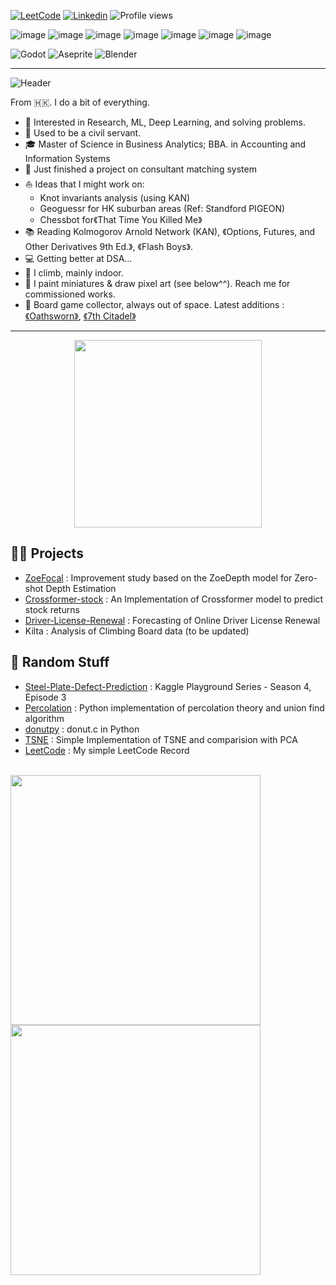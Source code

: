 
<!--[![Portfolio](https://img.shields.io/badge/Portfolio-Visit-brightgreen?style=flat-square)](https://github.com/austinmyc/)-->
[![LeetCode](https://img.shields.io/badge/LeetCode-Profile-orange?style=flat-square&logo=leetcode)](https://leetcode.com/austinmyc/)
[![Linkedin](https://img.shields.io/badge/Linkedin-Profile-blue?style=flat-square&logo=linkedin)](https://www.linkedin.com/in/austinmyc/)
![Profile views](https://komarev.com/ghpvc/?username=austinmyc&color=lightgrey)

![image](https://img.shields.io/badge/Python-FFD43B?style=for-the-badge&logo=python&logoColor=blue)
![image](https://img.shields.io/badge/PyTorch-EE4C2C?style=for-the-badge&logo=pytorch&logoColor=white)
![image](https://img.shields.io/badge/OpenCV-27338e?style=for-the-badge&logo=OpenCV&logoColor=white)
![image](https://img.shields.io/badge/R-276DC3?style=for-the-badge&logo=r&logoColor=white)
![image](https://img.shields.io/badge/HTML5-E34F26?style=for-the-badge&logo=html5&logoColor=white)
![image](https://img.shields.io/badge/MySQL-005C84?style=for-the-badge&logo=mysql&logoColor=white)
![image](https://img.shields.io/badge/Tableau-E97627?style=for-the-badge&logo=Tableau&logoColor=white)

![Godot](https://img.shields.io/badge/Godot-478CBF?style=for-the-badge&logo=GodotEngine&logoColor=white)
![Aseprite](https://img.shields.io/badge/Aseprite-EEEEEE?style=for-the-badge&logo=Aseprite&logoColor=#7D929E)
![Blender](https://img.shields.io/badge/blender-%23F5792A.svg?style=for-the-badge&logo=blender&logoColor=white)
 <hr>

![Header](https://readme-typing-svg.herokuapp.com?font=Roboto&size=36&duration=3500&pause=1000&color=484848&random=false&width=435&lines=++Hey+this+is+Austin!%F0%9F%91%8B++)

From 🇭🇰. I do a bit of everything.   

* 🧐   Interested in Research, ML, Deep Learning, and solving problems.
* 💼   Used to be a civil servant.
* 🎓   Master of Science in Business Analytics; BBA. in Accounting and Information Systems
* 🌱   Just finished a project on consultant matching system
* ⛵   Ideas that I might work on:
  + Knot invariants analysis (using KAN)
  + Geoguessr for HK suburban areas (Ref: Standford PIGEON)
  + Chessbot for《That Time You Killed Me》
* 📚   Reading Kolmogorov Arnold Network (KAN), 《Options, Futures, and Other Derivatives 9th Ed.》, 《Flash Boys》.
* 💻   Getting better at DSA... 
* 🧗   I climb, mainly indoor.
* 🎨   I paint miniatures & draw pixel art (see below^^). Reach me for commissioned works.
* 🎲   Board game collector, always out of space. Latest additions :[《Oathsworn》](https://boardgamegeek.com/boardgame/251661/oathsworn-into-the-deepwood), [《7th Citadel》](https://boardgamegeek.com/boardgame/286063/the-7th-citadel)
<hr>
<p align="center">
<img src="https://github.com/user-attachments/assets/37e5eb94-480b-4433-90f5-8e39240d8d8a" width="300">
</p>


## 👨‍💻 Projects
* <a href="https://github.com/austinmyc/ZoeFocal">ZoeFocal</a> : Improvement study based on the ZoeDepth model for Zero-shot Depth Estimation
* <a href="https://github.com/austinmyc/Crossformer-stock">Crossformer-stock</a> : An Implementation of Crossformer model to predict stock returns
* <a href="https://github.com/austinmyc/Driver-License-Renewal">Driver-License-Renewal</a> : Forecasting of Online Driver License Renewal
* Kilta : Analysis of Climbing Board data (to be updated)

## 🤡 Random Stuff
* <a href="https://github.com/austinmyc/Steel-Plate-Defect-Prediction">Steel-Plate-Defect-Prediction</a> : Kaggle Playground Series - Season 4, Episode 3
* <a href="https://github.com/austinmyc/percolation">Percolation</a> : Python implementation of percolation theory and union find algorithm
* <a href="https://github.com/austinmyc/donutpy">donutpy</a> : donut.c in Python
* <a href="https://github.com/austinmyc/TSNE">TSNE</a> : Simple Implementation of TSNE and comparision with PCA
* <a href="https://github.com/austinmyc/LeetCode">LeetCode</a> : My simple LeetCode Record

<br>

 <div id="banner">
    <div class="inline-block">
        <img src="https://leetcard.jacoblin.cool/austinmyc?theme=light&font=Work%20Sans&ext=contest" height="400">
        <img src="https://leetcode-badge-showcase.vercel.app/api?username=austinmyc&theme=light&animated=true" height="400">
    </div>  
</div>



